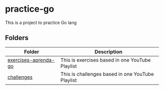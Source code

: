 # practice-go

This is a project to practice Go lang

## Folders

| Folder                                        | Description                                      |
| --------------------------------------------- | ------------------------------------------------ |
| [exercises-aprenda-go](exercises-aprenda-go)  | This is exercises based in one YouTube Playlist  |
| [challenges](exercises-aprenda-go/challenges) | This is challenges based in one YouTube Playlist |
